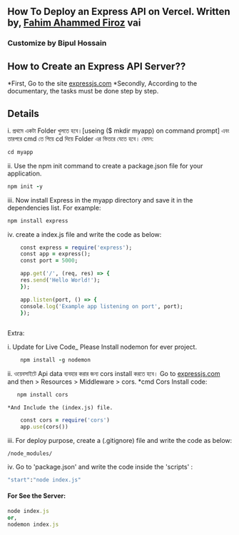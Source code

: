 ## How To Deploy an Express API on Vercel. Written by, [Fahim Ahammed Firoz](https://fahimahammed-cse.medium.com/deploy-an-express-api-on-vercel-eebc13ace629) vai 
 
### Customize by Bipul Hossain
## How to Create an Express API Server??
*First, Go to the site [expressjs.com](https://expressjs.com/en/starter/installing.html)
*Secondly, According to the documentary, the tasks must be done step by step.

## Details
i. প্রথমে একটা Folder খুলতে হবে।[useing ($ mkdir myapp) on command prompt]
এবং তারপরে cmd তে গিয়ে cd দিয়ে Folder এর ভিতরে যেতে হবে। যেমন:

```ruby
cd myapp

```

ii. Use the npm init command to create a package.json file for your application. 

```ruby
npm init -y
```

iii. Now install Express in the myapp directory and save it in the dependencies list. For example:

```ruby
npm install express
```

iv. create a index.js file and write the code as below:

```ruby
    const express = require('express');
    const app = express();
    const port = 5000;

    app.get('/', (req, res) => {
    res.send('Hello World!');
    });

    app.listen(port, () => {
    console.log('Example app listening on port', port);
    });
    
```
                                                        
Extra:

i. Update for Live Code_ Please Install nodemon for ever project.

```ruby
    npm install -g nodemon
```
    
ii. ওয়েবসাইটে Api data ব্যবহার করার জন্য cors install  করতে হবে।
    Go to [expressjs.com](https://expressjs.com/en/starter/installing.html) and then > Resources > Middleware > cors.
    *cmd Cors Install code:
    
 ```ruby 
    npm install cors
 ```
 
    *And Include the (index.js) file.
    
```ruby 
    const cors = require('cors')
    app.use(cors())
```           

iii. For deploy purpose, create a (.gitignore) file and write the code as below:

```
/node_modules/
```

iv. Go to 'package.json' and write the code inside the 'scripts' :

```ruby
"start":"node index.js"
``` 

#### For See the Server:

```ruby
node index.js
or,
nodemon index.js
```
